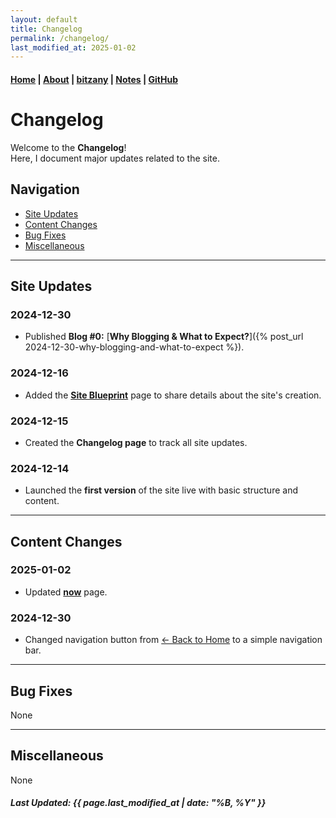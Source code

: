 ```yaml
---
layout: default
title: Changelog
permalink: /changelog/
last_modified_at: 2025-01-02
---
```


#### [Home](/) | [About](/about/) | [bitzany](https://bitzany.netlify.app/) | [Notes](/notes/) | [GitHub](https://github.com/tanvincible)

# Changelog

Welcome to the **Changelog**!  
Here, I document major updates related to the site. 

## Navigation

- [Site Updates](#site-updates)
- [Content Changes](#content-changes)
- [Bug Fixes](#bug-fixes)
- [Miscellaneous](#miscellaneous)

---

## Site Updates

### 2024-12-30
- Published **Blog #0:** [**Why Blogging & What to Expect?**]({% post_url 2024-12-30-why-blogging-and-what-to-expect %}).

<!--
### 2024-12-25
- Moved all the pages into a dedicated **pages** folder to maintain a modular website structure.

### 2024-12-19
- Created [**2025 Reading List**](/pages/2025-reading-list) inspired by *The Pragmatic Programmer* with plans to share notes.

### 2024-12-17
- Created the [**Tips**](/pages/tips) page to compile tips from **"The Pragmatic Programmer: Your Journey to Mastery" by Andrew Hunt and David Thomas**
-->

### 2024-12-16

<!--
- Initialized [**Now**](/pages/now), [**Toolbox**](/pages/toolbox), [**Reading list**](/pages/reading-list), [**Recommendations**](/pages/recommendations) page.
- Created the [**Blogs**](/pages/blogs) page to share occasional blogs.
-->
- Added the [**Site Blueprint**](/pages/site-blueprint) page to share details about the site's creation.

### 2024-12-15
- Created the **Changelog page** to track all site updates.

### 2024-12-14
- Launched the **first version** of the site live with basic structure and content.

---

## Content Changes

### 2025-01-02

- Updated [**now**](/now/) page.

### 2024-12-30

- Changed navigation button from [← Back to Home](/) to a simple navigation bar.

---

## Bug Fixes

None

---

## Miscellaneous

None

##### Last Updated: {{ page.last_modified_at | date: "%B, %Y" }}

